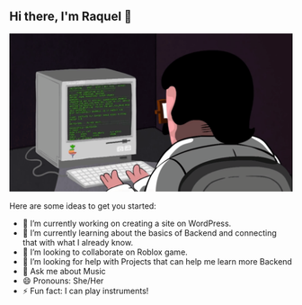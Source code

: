 ## Hi there, I'm Raquel 👋

![](programming.gif)

Here are some ideas to get you started:

- 🔭 I’m currently working on creating a site on WordPress.
- 🌱 I’m currently learning about the basics of Backend and connecting that with what I already know.
- 👯 I’m looking to collaborate on Roblox game.
- 🤔 I’m looking for help with Projects that can help me learn more Backend
- 💬 Ask me about Music
- 😄 Pronouns: She/Her
- ⚡ Fun fact: I can play instruments!

